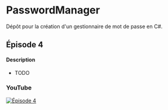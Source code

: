 # PasswordManager
 
Dépôt pour la création d'un gestionnaire de mot de passe en C#.

## Épisode 4

#### Description

- TODO

### YouTube

[![Épisode 4](https://i3.ytimg.com/vi/H4S4T3zz-OY/maxresdefault.jpg)](https://www.youtube.com/watch?v=H4S4T3zz-OY)
